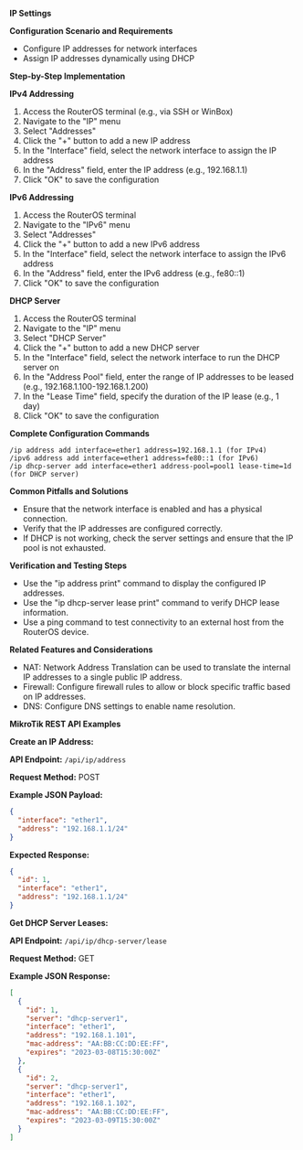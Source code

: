 **IP Settings**

**Configuration Scenario and Requirements**

* Configure IP addresses for network interfaces
* Assign IP addresses dynamically using DHCP

**Step-by-Step Implementation**

**IPv4 Addressing**

1. Access the RouterOS terminal (e.g., via SSH or WinBox)
2. Navigate to the "IP" menu
3. Select "Addresses"
4. Click the "+" button to add a new IP address
5. In the "Interface" field, select the network interface to assign the IP address
6. In the "Address" field, enter the IP address (e.g., 192.168.1.1)
7. Click "OK" to save the configuration

**IPv6 Addressing**

1. Access the RouterOS terminal
2. Navigate to the "IPv6" menu
3. Select "Addresses"
4. Click the "+" button to add a new IPv6 address
5. In the "Interface" field, select the network interface to assign the IPv6 address
6. In the "Address" field, enter the IPv6 address (e.g., fe80::1)
7. Click "OK" to save the configuration

**DHCP Server**

1. Access the RouterOS terminal
2. Navigate to the "IP" menu
3. Select "DHCP Server"
4. Click the "+" button to add a new DHCP server
5. In the "Interface" field, select the network interface to run the DHCP server on
6. In the "Address Pool" field, enter the range of IP addresses to be leased (e.g., 192.168.1.100-192.168.1.200)
7. In the "Lease Time" field, specify the duration of the IP lease (e.g., 1 day)
8. Click "OK" to save the configuration

**Complete Configuration Commands**

```
/ip address add interface=ether1 address=192.168.1.1 (for IPv4)
/ipv6 address add interface=ether1 address=fe80::1 (for IPv6)
/ip dhcp-server add interface=ether1 address-pool=pool1 lease-time=1d (for DHCP server)
```

**Common Pitfalls and Solutions**

* Ensure that the network interface is enabled and has a physical connection.
* Verify that the IP addresses are configured correctly.
* If DHCP is not working, check the server settings and ensure that the IP pool is not exhausted.

**Verification and Testing Steps**

* Use the "ip address print" command to display the configured IP addresses.
* Use the "ip dhcp-server lease print" command to verify DHCP lease information.
* Use a ping command to test connectivity to an external host from the RouterOS device.

**Related Features and Considerations**

* NAT: Network Address Translation can be used to translate the internal IP addresses to a single public IP address.
* Firewall: Configure firewall rules to allow or block specific traffic based on IP addresses.
* DNS: Configure DNS settings to enable name resolution.

**MikroTik REST API Examples**

**Create an IP Address:**

**API Endpoint:** `/api/ip/address`

**Request Method:** POST

**Example JSON Payload:**

```json
{
  "interface": "ether1",
  "address": "192.168.1.1/24"
}
```

**Expected Response:**

```json
{
  "id": 1,
  "interface": "ether1",
  "address": "192.168.1.1/24"
}
```

**Get DHCP Server Leases:**

**API Endpoint:** `/api/ip/dhcp-server/lease`

**Request Method:** GET

**Example JSON Response:**

```json
[
  {
    "id": 1,
    "server": "dhcp-server1",
    "interface": "ether1",
    "address": "192.168.1.101",
    "mac-address": "AA:BB:CC:DD:EE:FF",
    "expires": "2023-03-08T15:30:00Z"
  },
  {
    "id": 2,
    "server": "dhcp-server1",
    "interface": "ether1",
    "address": "192.168.1.102",
    "mac-address": "AA:BB:CC:DD:EE:FF",
    "expires": "2023-03-09T15:30:00Z"
  }
]
```